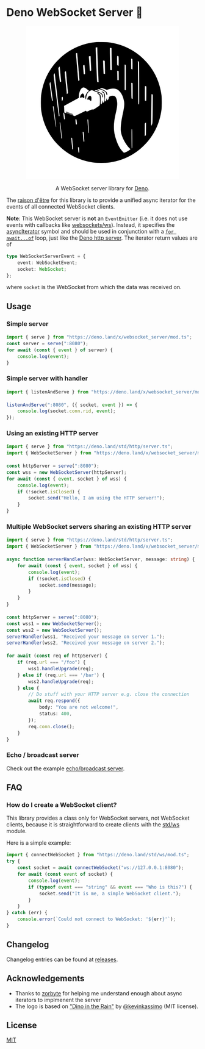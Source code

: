 # Deno WebSocket Server 🔌
<p align="center">
	<img src="./sockie.svg">
</p>
<p align="center">
A WebSocket server library for <a href="https://deno.land">Deno</a>.
</p>

The [raison d'être](https://en.wiktionary.org/wiki/raison_d%27%C3%AAtre) for this library is to provide a unified async iterator for the events of all connected WebSocket clients.

**Note**: This WebSocket server is **not** an `EventEmitter` (i.e. it does not use events with callbacks like [websockets/ws](https://github.com/websockets/ws)).
Instead, it specifies the [asyncIterator](https://developer.mozilla.org/en-US/docs/Web/JavaScript/Reference/Global_Objects/Symbol/asyncIterator) symbol and should be used in conjunction with a [`for await...of`](https://developer.mozilla.org/en-US/docs/Web/JavaScript/Reference/Statements/for-await...of) loop, just like the [Deno http server](https://deno.land/std/http/server.ts).
The iterator return values are of
```typescript
type WebSocketServerEvent = {
	event: WebSocketEvent;
	socket: WebSocket;
};
```
where `socket` is the WebSocket from which the data was received on.

## Usage

### Simple server
```typescript
import { serve } from "https://deno.land/x/websocket_server/mod.ts";
const server = serve(":8080");
for await (const { event } of server) {
	console.log(event);
}
```

### Simple server with handler
```typescript
import { listenAndServe } from "https://deno.land/x/websocket_server/mod.ts";

listenAndServe(":8080", ({ socket, event }) => {
	console.log(socket.conn.rid, event);
});
```

### Using an existing HTTP server
```typescript
import { serve } from "https://deno.land/std/http/server.ts";
import { WebSocketServer } from "https://deno.land/x/websocket_server/mod.ts";

const httpServer = serve(":8080");
const wss = new WebSocketServer(httpServer);
for await (const { event, socket } of wss) {
	console.log(event);
	if (!socket.isClosed) {
		socket.send("Hello, I am using the HTTP server!");
	}
}
```

### Multiple WebSocket servers sharing an existing HTTP server
```typescript
import { serve } from "https://deno.land/std/http/server.ts";
import { WebSocketServer } from "https://deno.land/x/websocket_server/mod.ts";

async function serverHandler(wss: WebSocketServer, message: string) {
	for await (const { event, socket } of wss) {
		console.log(event);
		if (!socket.isClosed) {
			socket.send(message);
		}
	}
}

const httpServer = serve(":8080");
const wss1 = new WebSocketServer();
const wss2 = new WebSocketServer();
serverHandler(wss1, "Received your message on server 1.");
serverHandler(wss2, "Received your message on server 2.");

for await (const req of httpServer) {
	if (req.url === "/foo") {
		wss1.handleUpgrade(req);
	} else if (req.url === '/bar') {
		wss2.handleUpgrade(req);
	} else {
		// Do stuff with your HTTP server e.g. close the connection
		await req.respond({
			body: "You are not welcome!",
			status: 400,
		});
		req.conn.close();
	}
}
```

### Echo / broadcast server
Check out the example [echo/broadcast server](example_server.ts).

## FAQ

### How do I create a WebSocket client?
This library provides a class only for WebSocket servers, not WebSocket clients, because it is straightforward to create clients with the [std/ws](https://deno.land/std/ws/) module.

Here is a simple example:
```typescript
import { connectWebSocket } from "https://deno.land/std/ws/mod.ts";
try {
	const socket = await connectWebSocket("ws://127.0.0.1:8080");
	for await (const event of socket) {
		console.log(event);
		if (typeof event === "string" && event === "Who is this?") {
			socket.send("It is me, a simple WebSocket client.");
		}
	}
} catch (err) {
	console.error(`Could not connect to WebSocket: '${err}'`);
}
```

## Changelog
Changelog entries can be found at [releases](https://github.com/JohanWinther/websocket-server/releases).

## Acknowledgements
- Thanks to [zorbyte](https://github.com/zorbyte) for helping me understand enough about async iterators to implmenent the server
- The logo is based on ["Dino in the Rain"](https://github.com/denolib/high-res-deno-logo) by [@kevinkassimo](https://github.com/kevinkassimo) (MIT license).

## License
[MIT](LICENSE)
